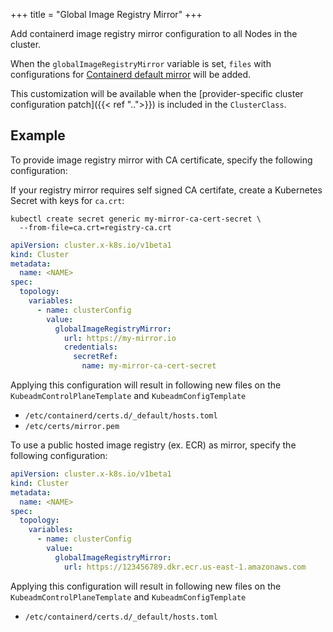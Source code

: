 +++
title = "Global Image Registry Mirror"
+++

Add containerd image registry mirror configuration to all Nodes in the cluster.

When the `globalImageRegistryMirror` variable is set, `files` with configurations for [Containerd default mirror](https://github.com/containerd/containerd/blob/main/docs/hosts.md#setup-default-mirror-for-all-registries) will be added.

This customization will be available when the
[provider-specific cluster configuration patch]({{< ref "..">}}) is included in the `ClusterClass`.

## Example

To provide image registry mirror with CA certificate, specify the following configuration:

If your registry mirror requires self signed CA certifate, create a Kubernetes Secret with keys for `ca.crt`:

```shell
kubectl create secret generic my-mirror-ca-cert-secret \
  --from-file=ca.crt=registry-ca.crt
```

```yaml
apiVersion: cluster.x-k8s.io/v1beta1
kind: Cluster
metadata:
  name: <NAME>
spec:
  topology:
    variables:
      - name: clusterConfig
        value:
          globalImageRegistryMirror:
            url: https://my-mirror.io
            credentials:
              secretRef:
                name: my-mirror-ca-cert-secret
```

Applying this configuration will result in following new files on the
`KubeadmControlPlaneTemplate` and `KubeadmConfigTemplate`

- `/etc/containerd/certs.d/_default/hosts.toml`
- `/etc/certs/mirror.pem`

To use a public hosted image registry (ex. ECR) as mirror, specify the following configuration:

```yaml
apiVersion: cluster.x-k8s.io/v1beta1
kind: Cluster
metadata:
  name: <NAME>
spec:
  topology:
    variables:
      - name: clusterConfig
        value:
          globalImageRegistryMirror:
            url: https://123456789.dkr.ecr.us-east-1.amazonaws.com
```

Applying this configuration will result in following new files on the
`KubeadmControlPlaneTemplate` and `KubeadmConfigTemplate`

- `/etc/containerd/certs.d/_default/hosts.toml`
